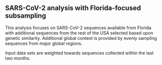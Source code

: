 ## SARS-CoV-2 analysis with Florida-focused subsampling
This analysis focuses on SARS-CoV-2 sequences available from Florida with additional sequences from 
the rest of the USA selected based upon genetic similarity. Additional global context is provided by evenly sampling sequences from 
major global regions.

Input data sets are weighted towards sequences collected within the last two months.
